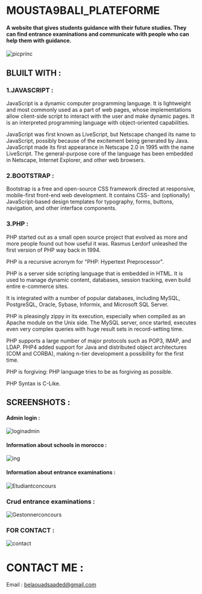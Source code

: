 # MOUSTA9BALI_PLATEFORME
#### A website that gives students guidance with their future studies. They can find entrance examinations and  communicate with people who can help them with guidance.
![picprinc](https://user-images.githubusercontent.com/69659755/103831281-6ed09280-5084-11eb-82c1-1bfc2d664ed0.PNG)




## BLUILT WITH :
### 1.JAVASCRIPT :
JavaScript is a dynamic computer programming language. It is lightweight and most commonly used as a part of web pages, whose implementations allow client-side script to interact with the user and make dynamic pages. It is an interpreted programming language with object-oriented capabilities.

JavaScript was first known as LiveScript, but Netscape changed its name to JavaScript, possibly because of the excitement being generated by Java. JavaScript made its first appearance in Netscape 2.0 in 1995 with the name LiveScript. The general-purpose core of the language has been embedded in Netscape, Internet Explorer, and other web browsers.
### 2.BOOTSTRAP :
Bootstrap is a free and open-source CSS framework directed at responsive, mobile-first front-end web development. It contains CSS- and (optionally) JavaScript-based design templates for typography, forms, buttons, navigation, and other interface components.
### 3.PHP :
PHP started out as a small open source project that evolved as more and more people found out how useful it was. Rasmus Lerdorf unleashed the first version of PHP way back in 1994.

PHP is a recursive acronym for "PHP: Hypertext Preprocessor".

PHP is a server side scripting language that is embedded in HTML. It is used to manage dynamic content, databases, session tracking, even build entire e-commerce sites.

It is integrated with a number of popular databases, including MySQL, PostgreSQL, Oracle, Sybase, Informix, and Microsoft SQL Server.

PHP is pleasingly zippy in its execution, especially when compiled as an Apache module on the Unix side. The MySQL server, once started, executes even very complex queries with huge result sets in record-setting time.

PHP supports a large number of major protocols such as POP3, IMAP, and LDAP. PHP4 added support for Java and distributed object architectures (COM and CORBA), making n-tier development a possibility for the first time.

PHP is forgiving: PHP language tries to be as forgiving as possible.

PHP Syntax is C-Like.

## SCREENSHOTS :

#### Admin login :
![loginadmin](https://user-images.githubusercontent.com/69659755/103831425-b9eaa580-5084-11eb-936a-d092569694df.PNG)
#### Information about schools in morocco  :
![ing](https://user-images.githubusercontent.com/69659755/103831708-54e37f80-5085-11eb-804a-e89b2882b81c.PNG)
#### Information about entrance examinations :
![Etudiantconcours](https://user-images.githubusercontent.com/69659755/103832151-4e093c80-5086-11eb-9a70-06e241708bcd.PNG)
### Crud entrance examinations :
![Gestonnerconcours](https://user-images.githubusercontent.com/69659755/103832460-ffa86d80-5086-11eb-956a-fa3669cb74a9.PNG)
### FOR CONTACT :
![contact](https://user-images.githubusercontent.com/69659755/103832754-c1f81480-5087-11eb-8db3-6dcf38b3979c.PNG)
# CONTACT ME :
Email : belaouadsaaded@gmail.com 
